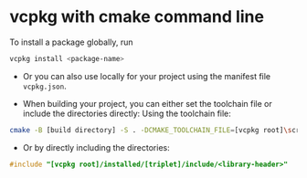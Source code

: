# vcpkg with cmake command line

To install a package globally, run

```sh
vcpkg install <package-name>
```
- Or you can also use locally for your project using the manifest file
`vcpkg.json`.

- When building your project, you can either set the toolchain file or include
  the directories directly: Using the toolchain file:

```sh
cmake -B [build directory] -S . -DCMAKE_TOOLCHAIN_FILE=[vcpkg root]\scripts\buildsystems\vcpkg.cmake
```

- Or by directly including the directories:

```cpp
#include "[vcpkg root]/installed/[triplet]/include/<library-header>"
```
